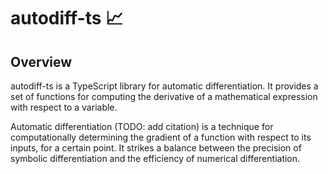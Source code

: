 # autodiff-ts 📈

## Overview
autodiff-ts is a TypeScript library for automatic differentiation. It provides a set of functions for computing the derivative of a mathematical expression with respect to a variable.

Automatic differentiation (TODO: add citation) is a technique for computationally determining the gradient of a function with respect to its inputs, for a certain point. It strikes a balance between the precision of symbolic differentiation and the efficiency of numerical differentiation.

